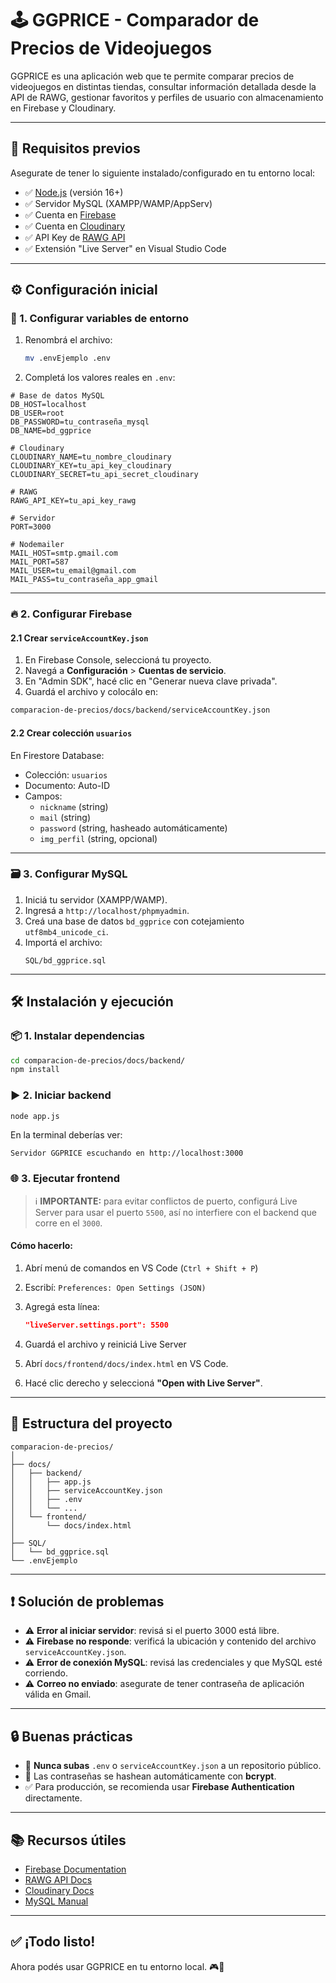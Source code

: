 # 🕹️ GGPRICE - Comparador de Precios de Videojuegos

GGPRICE es una aplicación web que te permite comparar precios de videojuegos en distintas tiendas, consultar información detallada desde la API de RAWG, gestionar favoritos y perfiles de usuario con almacenamiento en Firebase y Cloudinary.

---

## 🚀 Requisitos previos

Asegurate de tener lo siguiente instalado/configurado en tu entorno local:

- ✅ [Node.js](https://nodejs.org/) (versión 16+)
- ✅ Servidor MySQL (XAMPP/WAMP/AppServ)
- ✅ Cuenta en [Firebase](https://console.firebase.google.com/)
- ✅ Cuenta en [Cloudinary](https://cloudinary.com/)
- ✅ API Key de [RAWG API](https://rawg.io/apidocs)
- ✅ Extensión "Live Server" en Visual Studio Code

---

## ⚙️ Configuración inicial

### 🔐 1. Configurar variables de entorno

1. Renombrá el archivo:
   ```bash
   mv .envEjemplo .env
   ```

2. Completá los valores reales en `.env`:

```env
# Base de datos MySQL
DB_HOST=localhost
DB_USER=root
DB_PASSWORD=tu_contraseña_mysql
DB_NAME=bd_ggprice

# Cloudinary
CLOUDINARY_NAME=tu_nombre_cloudinary
CLOUDINARY_KEY=tu_api_key_cloudinary
CLOUDINARY_SECRET=tu_api_secret_cloudinary

# RAWG
RAWG_API_KEY=tu_api_key_rawg

# Servidor
PORT=3000

# Nodemailer
MAIL_HOST=smtp.gmail.com
MAIL_PORT=587
MAIL_USER=tu_email@gmail.com
MAIL_PASS=tu_contraseña_app_gmail
```

---

### 🔥 2. Configurar Firebase

#### 2.1 Crear `serviceAccountKey.json`

1. En Firebase Console, seleccioná tu proyecto.
2. Navegá a **Configuración** > **Cuentas de servicio**.
3. En "Admin SDK", hacé clic en "Generar nueva clave privada".
4. Guardá el archivo y colocálo en:

```bash
comparacion-de-precios/docs/backend/serviceAccountKey.json
```

#### 2.2 Crear colección `usuarios`

En Firestore Database:

- Colección: `usuarios`
- Documento: Auto-ID
- Campos:
  - `nickname` (string)
  - `mail` (string)
  - `password` (string, hasheado automáticamente)
  - `img_perfil` (string, opcional)

---

### 🗃️ 3. Configurar MySQL

1. Iniciá tu servidor (XAMPP/WAMP).
2. Ingresá a `http://localhost/phpmyadmin`.
3. Creá una base de datos `bd_ggprice` con cotejamiento `utf8mb4_unicode_ci`.
4. Importá el archivo:
   ```
   SQL/bd_ggprice.sql
   ```

---

## 🛠️ Instalación y ejecución

### 📦 1. Instalar dependencias

```bash
cd comparacion-de-precios/docs/backend/
npm install
```

### ▶ 2. Iniciar backend

```bash
node app.js
```

En la terminal deberías ver:
```
Servidor GGPRICE escuchando en http://localhost:3000
```

### 🌐 3. Ejecutar frontend

> ℹ️ **IMPORTANTE:** para evitar conflictos de puerto, configurá Live Server para usar el puerto `5500`, así no interfiere con el backend que corre en el `3000`.

#### Cómo hacerlo:
1. Abrí menú de comandos en VS Code (`Ctrl + Shift + P`)
2. Escribí: `Preferences: Open Settings (JSON)`
3. Agregá esta línea:
   ```json
   "liveServer.settings.port": 5500
   ```
4. Guardá el archivo y reiniciá Live Server



1. Abrí `docs/frontend/docs/index.html` en VS Code.
2. Hacé clic derecho y seleccioná **"Open with Live Server"**.

---

## 🧩 Estructura del proyecto

```
comparacion-de-precios/
│
├── docs/
│   ├── backend/
│   │   ├── app.js
│   │   ├── serviceAccountKey.json
│   │   ├── .env
│   │   └── ...
│   └── frontend/
│       └── docs/index.html
│
├── SQL/
│   └── bd_ggprice.sql
└── .envEjemplo
```

---

## ❗ Solución de problemas

- ⚠ **Error al iniciar servidor**: revisá si el puerto 3000 está libre.
- ⚠ **Firebase no responde**: verificá la ubicación y contenido del archivo `serviceAccountKey.json`.
- ⚠ **Error de conexión MySQL**: revisá las credenciales y que MySQL esté corriendo.
- ⚠ **Correo no enviado**: asegurate de tener contraseña de aplicación válida en Gmail.

---

## 🔒 Buenas prácticas

- 🛑 **Nunca subas** `.env` o `serviceAccountKey.json` a un repositorio público.
- 🔐 Las contraseñas se hashean automáticamente con **bcrypt**.
- ✅ Para producción, se recomienda usar **Firebase Authentication** directamente.

---

## 📚 Recursos útiles

- [Firebase Documentation](https://firebase.google.com/docs)
- [RAWG API Docs](https://rawg.io/apidocs)
- [Cloudinary Docs](https://cloudinary.com/documentation)
- [MySQL Manual](https://dev.mysql.com/doc/)

---

## ✅ ¡Todo listo!

Ahora podés usar GGPRICE en tu entorno local. 🎮💸  